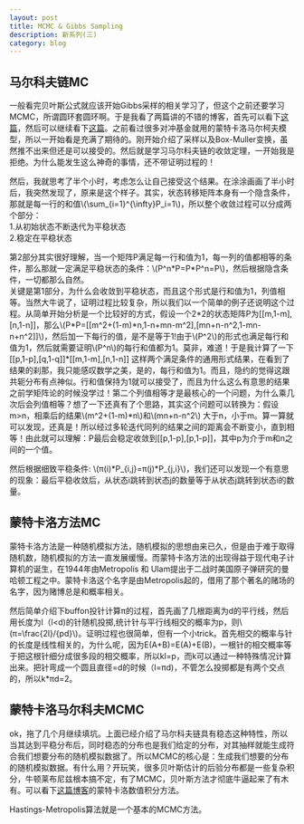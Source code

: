 ```yaml
---
layout: post
title: MCMC & Gibbs Sampling
description: 新系列(三)
category: blog
---
```


## 马尔科夫链MC

一般看完贝叶斯公式就应该开始Gibbs采样的相关学习了，但这个之前还要学习MCMC，所谓圆环套圆环啊。于是我看了两篇讲的不错的博客，首先可以看下[这篇](http://www.52nlp.cn/lda-math-mcmc-%E5%92%8C-gibbs-sampling1)，然后可以继续看下[这篇](http://www.cnblogs.com/xbinworld/p/4266146.html)。之前看过很多对冲基金就用的蒙特卡洛马尔柯夫模型，所以一开始看是充满了期待的。刚开始介绍了采样以及Box-Muller变换，虽然推不出来但还是可以接受的。然后就是学习马尔科夫链的收敛定理，一开始我是拒绝。为什么能发生这么神奇的事情，还不带证明过程的！

然后，我就思考了半个小时，考虑怎么让自己接受这个结果。在涂涂画画了半小时后，我突然发现了，原来是这个样子。其实，状态转移矩阵本身有一个隐含条件，那就是每一行的和值\\(\sum_{i=1}^{\infty}P_i=1\\)，所以整个收敛过程可以分成两个部分：  
1.从初始状态不断迭代为平稳状态     
2.稳定在平稳状态

第2部分其实很好理解，当一个矩阵P满足每一行和值为1，每一列的值都相等的条件，那么那就一定满足平稳状态的条件：\\(P^n\*P=P\*P^n=P\\)，然后根据隐含条件，一切都那么自然。   
关键是第1部分，为什么会收敛到平稳状态，而且这个形式是行和值为1，列值相等。当然大牛说了，证明过程比较复杂，所以我们以一个简单的例子还说明这个过程。从简单开始分析是一个比较好的方式，假设一个2\*2的状态矩阵P为[[m,1-m],[n,1-n]]，那么\\(P\*P=[[m^2+(1-m)\*n,1-n+mn-m^2],[mn+n-n^2,1-mn-n+n^2]]\\)，然后加一下每行的值，是不是等于1!由于\\(P^2\\)的形式也满足每行和值为1，然后就需要证明\\(P^n\\)的每行和值都为1。莫非，难道！于是我计算了一下[[p,1-p],[q,1-q]]\*[[m,1-m],[n,1-n]] 这样两个满足条件的通用形式结果，在看到了结果的刹那，我只能感叹数学之美，是的，每行和值为1。而且，隐约的觉得这跟共轭分布有点神似。行和值保持为1就可以接受了，而且为什么这么有意思的结果之前学矩阵论的时候没学过！第二个列值相等才是最核心的一个问题，为什么乘几次后会列值相等？想了一下还真有了个思路，其实这个问题可以转换为：假设m>n，相乘后的结果\\(m^2+(1-m)\*n\\)和\\(mn+n-n^2\\) 大于n，小于m。算一算就可以发现，还真是！所以经过多轮迭代同列的结果之间的距离会不断变小，直到相等！由此就可以理解：P最后会稳定收敛到[[p,1-p],[p,1-p]]，其中p为介于m和n之间的一个值。

然后根据细致平稳条件: \\(π(i)\*P_{i,j}=π(j)\*P_{j,i}\\)，我们还可以发现一个有意思的现象：最后平稳收敛后，从状态i跳转到状态j的数量等于从状态j跳转到状态i的数量。

## 蒙特卡洛方法MC

蒙特卡洛方法是一种随机模拟方法，随机模拟的思想由来已久，但是由于难于取得随机数，随机模拟的方法一直发展缓慢。而蒙特卡洛方法的出现得益于现代电子计算机的诞生，在1944年由Metropolis 和 Ulam提出于二战时美国原子弹研究的曼哈顿工程之中。蒙特卡洛这个名字是由Metropolis起的，借用了那个著名的赌场的名字，因为赌博总是和概率相关。

然后简单介绍下buffon投针计算π的过程，首先画了几根距离为d的平行线，然后用长度为l（l<d)的针随机投掷,统计针与平行线相交的概率为p，则\\(π=\frac{2l}/{pd}\\)。证明过程也很简单，但有一个小trick。首先相交的概率与针的长度是线性相关的，为什么呢，因为E(A+B)=E(A)+E(B)，一根针的相交概率等于把这根针细分成很多段的相交概率，所以kl=p，而k可以通过一种特殊情况计算出来。把针弯成一个圆且直径=d的时候（l=πd)，不管怎么投掷都是有两个交点的，所以k*πd=2。

## 蒙特卡洛马尔科夫MCMC

ok，拖了几个月继续填坑。上面已经介绍了马尔科夫链具有稳态这种特性，所以当其达到平稳分布后，同时稳态的分布也是我们给定的分布，对其抽样就能生成符合我们想要分布的随机模拟数据了。所以MCMC的核心是：生成我们想要的分布的随机模拟数据。有什么用？开玩笑，很多贝叶斯估计的后验分布都是一些复杂积分，牛顿莱布尼兹根本搞不定，有了MCMC，贝叶斯方法才彻底牛逼起来了有木有。可以看下[这篇博客](http://www.cnblogs.com/xbinworld/p/4266146.html?utm_source=tuicool&utm_medium=referral)的蒙特卡洛数值积分方法。

Hastings-Metropolis算法就是一个基本的MCMC方法。


[LinChaohui]:    http://www.linchaohui.com  "LinChaohui"
